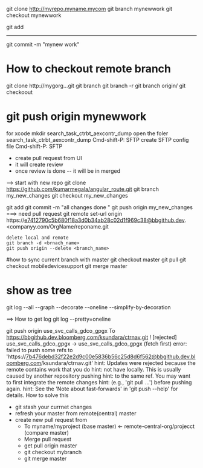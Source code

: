 git clone http://myrepo.myname.mycom
git branch mynewwork
git checkout mynewwork

git add 

---------------------
git commit -m "mynew work"



# How to checkout remote branch

git clone  http://mygorg...git
git branch
git branch -r 
git branch <newlocalbranch>  origin/<remotename>
git checkoout <newlocalbranch>




git push origin mynewwork
=====================

for xcode 
mkdir search_task_ctrbt_aexcontr_dump
open the foler search_task_ctrbt_aexcontr_dump
Cmd-shift-P: SFTP create SFTP config file 
Cmd-shift-P: SFTP 




- create pull request from UI
- it will create review
- once review is done -- it will be in merged 


--> start with new repo
git clone https://github.com/kumarmegala/angular_route.git
git branch  my_new_changes
git checkout my_new_changes


git add 
git commit -m "all changes done "
git push origin my_new_changes
===> need pull request 
git remote set-url origin  https://e7412790c5b680f18a3d0b34ab28c02d1f969c38@bbgithub.dev.<companyy.com/OrgName/reponame.git



```
delete local and remote 
git branch -d <brnach_name>
git push origin --delete <branch_name>
```


#how to sync current branch with master
git checkout master
git pull
git checkout mobiledevicesupport
git merge master

# show as tree
git log --all --graph --decorate --oneline --simplify-by-decoration




==> How to get log 
git log --pretty=oneline



git push origin use_svc_calls_gdco_gpgx
To https://bbgithub.dev.bloomberg.com/ksundara/ctrnav.git
 ! [rejected]        use_svc_calls_gdco_gpgx -> use_svc_calls_gdco_gpgx (fetch first)
error: failed to push some refs to 'https://7b476debd32f22e2d9c00e5836b56c25d8d6f562@bbgithub.dev.bloomberg.com/ksundara/ctrnav.git'
hint: Updates were rejected because the remote contains work that you do
hint: not have locally. This is usually caused by another repository pushing
hint: to the same ref. You may want to first integrate the remote changes
hint: (e.g., 'git pull ...') before pushing again.
hint: See the 'Note about fast-forwards' in 'git push --help' for details.
How to solve this 
 - git stash your currnet changes
 - refresh your master from remote(central) master
 - create new pull request from 
   - To myname/myproject (base master) <- remote-central-org/projecct (compare master)
   - Merge pull request
   - get pull origin master
   - git checkout mybranch
   - git merge master 




